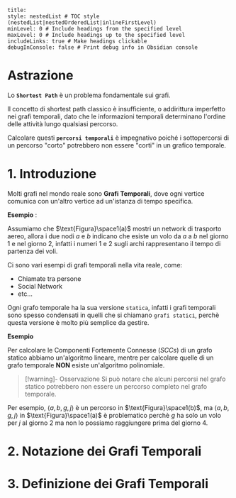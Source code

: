 
```table-of-contents
title: 
style: nestedList # TOC style (nestedList|nestedOrderedList|inlineFirstLevel)
minLevel: 0 # Include headings from the specified level
maxLevel: 0 # Include headings up to the specified level
includeLinks: true # Make headings clickable
debugInConsole: false # Print debug info in Obsidian console
```

# Astrazione

Lo **`Shortest Path`** è un problema fondamentale sui grafi.

Il concetto di shortest path classico è insufficiente, o addirittura imperfetto nei grafi temporali, dato che le informazioni temporali determinano l'ordine delle attività lungo qualsiasi percorso.

Calcolare questi **`percorsi temporali`** è impegnativo poiché i sottopercorsi di un percorso "corto" potrebbero non essere "corti" in un grafico temporale.

# 1. Introduzione

Molti grafi nel mondo reale sono **Grafi Temporali**, dove ogni vertice comunica con un'altro vertice ad un'istanza di tempo specifica.

**Esempio** : 

Assumiamo che $\text{Figura}\space1(a)$ mostri un network di trasporto aereo, allora i due nodi $a$ e $b$ indicano che esiste un volo da $a$ a $b$ nel giorno $1$ e nel giorno $2$, infatti i numeri $1$ e $2$ sugli archi rappresentano il tempo di partenza dei voli.

Ci sono vari esempi di grafi temporali nella vita reale, come:
- Chiamate tra persone
- Social Network
- etc...

Ogni grafo temporale ha la sua versione `statica`, infatti i grafi temporali sono spesso condensati in quelli che si chiamano `grafi statici`, perchè questa versione è molto più semplice da gestire.

**Esempio**

Per calcolare le Componenti Fortemente Connesse ($SCCs$) di un grafo statico abbiamo un'algoritmo lineare, mentre per calcolare quelle di un grafo temporale **NON** esiste un'algoritmo polinomiale.

>[!warning]- Osservazione
>Si può notare che alcuni percorsi nel grafo statico potrebbero non essere un percorso completo nel grafo temporale.

Per esempio, $\left< a,b,g,j\right>$ è un percorso in $\text{Figura}\space1(b)$, ma $\left< a,b,g,j\right>$ in $\text{Figura}\space1(a)$ è problematico perchè $g$ ha solo un volo per $j$ al giorno $2$ ma non lo possiamo raggiungere prima del giorno $4$.



# 2. Notazione dei Grafi Temporali

# 3. Definizione dei Grafi Temporali

